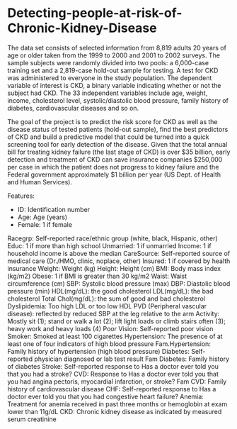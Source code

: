 # Detecting-people-at-risk-of-Chronic-Kidney-Disease
The data set consists of selected information from 8,819 adults 20 years of age or older taken from the 1999 to 2000 and 2001 to 2002 surveys. The sample subjects were randomly divided into two pools: a 6,000-case training set and a 2,819-case hold-out sample for testing. A test for CKD was administered to everyone in the study population. The dependent variable of interest is CKD, a binary variable indicating whether or not the subject had CKD. The 33 independent variables include age, weight, income, cholesterol level, systolic/diastolic blood pressure, family history of diabetes, cardiovascular diseases and so on.

The goal of the project is to predict the risk score for CKD as well as the disease status of tested patients (hold-out sample), find the best predictors of CKD and build a predictive model that could be turned into a quick screening tool for early detection of the disease. Given that the total annual bill for treating kidney failure (the last stage of CKD) is over $35 billion, early detection and treatment of CKD can save insurance companies $250,000 per case in which the patient does not progress to kidney failure and the Federal government approximately $1 billion per year (US Dept. of Health and Human Services).

Features: 
* ID: Identification number
* Age: Age (years)
* Female: 1 if female


Racegrp: Self-reported race/ethnic group (white, black, Hispanic, other)
Educ: 1 if more than high school
Unmarried: 1 if unmarried
Income: 1 if household income is above the median
CareSource: Self-reported source of medical care (Dr./HMO, clinic, noplace, other)
Insured: 1 if covered by health insurance
Weight: Weight (kg)
Height: Height (cm)
BMI: Body mass index (kg/m2)
Obese: 1 if BMI is greater than 30 kg/m2
Waist: Waist circumference (cm)
SBP: Systolic blood pressure (max)
DBP: Diastolic blood pressure (min)
HDL(mg/dL): the good cholesterol
LDL(mg/dL): the bad cholesterol
Total Chol(mg/dL): the sum of good and bad cholesterol
Dyslipidemia: Too high LDL or too low HDL
PVD (Peripheral vascular disease): reflected by reduced SBP at the leg relative to the
arm
Activity: Mostly sit (1); stand or walk a lot (2); lift light loads or climb stairs often (3); heavy work and heavy loads (4)
Poor Vision: Self-reported poor vision
Smoker: Smoked at least 100 cigarettes
Hypertension: The presence of at least one of four indicators of high blood pressure
Fam.Hypertension: Family history of hypertension (high blood pressure)
Diabetes: Self-reported physician diagnosed or lab test result
Fam Diabetes: Family history of diabetes
Stroke: Self-reported response to Has a doctor ever told you that you had a stroke?
CVD: Response to Has a doctor ever told you that you had angina pectoris, myocardial infarction, or stroke?
Fam CVD: Family history of cardiovascular disease
CHF: Self-reported response to Has a doctor ever told you that you had congestive heart failure?
Anemia: Treatment for anemia received in past three months or hemoglobin at exam lower than 11g/dL
CKD: Chronic kidney disease as indicated by measured serum creatinine
